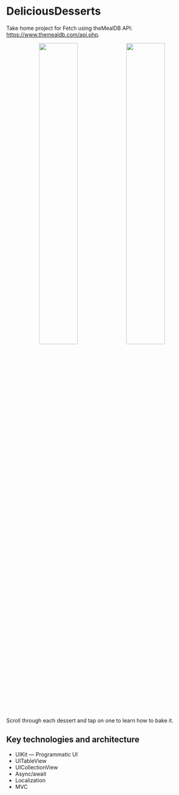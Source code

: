 # DeliciousDesserts

Take home project for Fetch using theMealDB API: https://www.themealdb.com/api.php.

<p align="middle">
  <img src="https://github.com/druvinskiy/delicious-desserts-updated/assets/19519587/2ba6aaaf-cfb5-4a0d-9746-4ff5b9eddb3d" width="45%" />
  <img src="https://github.com/druvinskiy/delicious-desserts-updated/assets/19519587/1c430bec-164c-4687-bc84-036f769cc980" width="45%" />
</p>
Scroll through each dessert and tap on one to learn how to bake it.

## Key technologies and architecture

* UIKit — Programmatic UI
* UITableView
* UICollectionView
* Async/await
* Localization
* MVC
